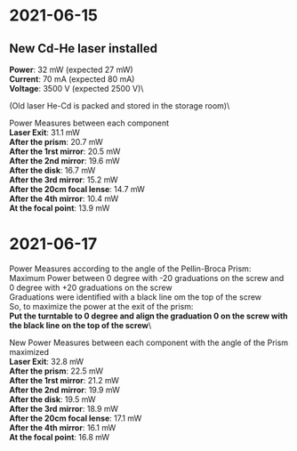 # 2021-06-15
## New Cd-He laser installed
**Power**: 32 mW (expected 27 mW)\
**Current**: 70 mA (expected 80 mA)\
**Voltage**: 3500 V (expected 2500 V)\

(Old laser He-Cd is packed and stored in the storage room)\

Power Measures between each component\
**Laser Exit**: 31.1 mW \
**After the prism**: 20.7 mW \
**After the 1rst mirror**: 20.5 mW \
**After the 2nd mirror**: 19.6 mW \
**After the disk**: 16.7 mW \
**After the 3rd mirror**: 15.2 mW \
**After the 20cm focal lense**: 14.7 mW \
**After the 4th mirror**: 10.4 mW \
**At the focal point**: 13.9 mW 

# 2021-06-17
Power Measures according to the angle of the Pellin-Broca Prism:\
Maximum Power between 0 degree with -20 graduations on the screw and 0 degree with +20 graduations on the screw\
Graduations were identified with a black line om the top of the screw\
So, to maximize the power at the exit of the prism: \
**Put the turntable to 0 degree and align the graduation 0 on the screw with the black line on the top of the screw**\

New Power Measures between each component with the angle of the Prism maximized\
**Laser Exit**: 32.8 mW \
**After the prism**: 22.5 mW \
**After the 1rst mirror**: 21.2 mW \
**After the 2nd mirror**: 19.9 mW \
**After the disk**: 19.5 mW \
**After the 3rd mirror**: 18.9 mW \
**After the 20cm focal lense**: 17.1 mW \
**After the 4th mirror**: 16.1 mW \
**At the focal point**: 16.8 mW 
